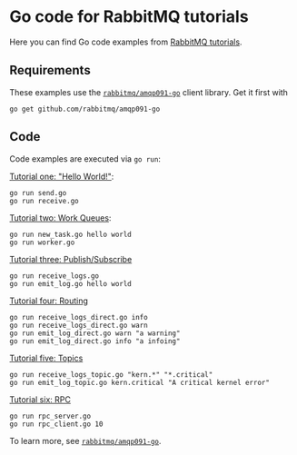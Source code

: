 # Go code for RabbitMQ tutorials


Here you can find Go code examples from [RabbitMQ tutorials](https://www.rabbitmq.com/getstarted.html).


## Requirements

These examples use the [`rabbitmq/amqp091-go`](https://github.com/rabbitmq/amqp091-go) client library.
Get it first with

    go get github.com/rabbitmq/amqp091-go

## Code

Code examples are executed via `go run`:

[Tutorial one: "Hello World!"](https://www.rabbitmq.com/tutorials/tutorial-one-go.html):

    go run send.go
    go run receive.go

[Tutorial two: Work Queues](https://www.rabbitmq.com/tutorials/tutorial-two-go.html):

    go run new_task.go hello world
    go run worker.go

[Tutorial three: Publish/Subscribe](https://www.rabbitmq.com/tutorials/tutorial-three-go.html)

    go run receive_logs.go
    go run emit_log.go hello world

[Tutorial four: Routing](https://www.rabbitmq.com/tutorials/tutorial-four-go.html)

    go run receive_logs_direct.go info 
    go run receive_logs_direct.go warn
    go run emit_log_direct.go warn "a warning"
    go run emit_log_direct.go info "a infoing"

[Tutorial five: Topics](https://www.rabbitmq.com/tutorials/tutorial-five-go.html)

    go run receive_logs_topic.go "kern.*" "*.critical"
    go run emit_log_topic.go kern.critical "A critical kernel error"

[Tutorial six: RPC](https://www.rabbitmq.com/tutorials/tutorial-six-go.html)

    go run rpc_server.go
    go run rpc_client.go 10

To learn more, see [`rabbitmq/amqp091-go`](https://github.com/rabbitmq/amqp091-go).
